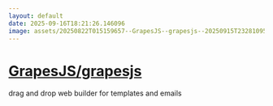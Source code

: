 ```yaml
---
layout: default
date: 2025-09-16T18:21:26.146096
image: assets/20250822T015159657--GrapesJS--grapesjs--20250915T232810951--cropped.png
---
```


# [GrapesJS/grapesjs](https://github.com/GrapesJS/grapesjs)

drag and drop web builder for templates and emails
